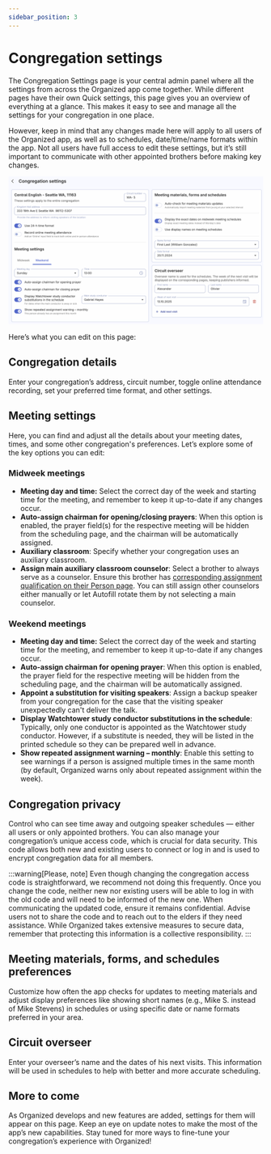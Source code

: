 ```yaml
---
sidebar_position: 3
---
```


# Congregation settings

The Congregation Settings page is your central admin panel where all the settings from across the Organized app come together. While different pages have their own Quick settings, this page gives you an overview of everything at a glance. This makes it easy to see and manage all the settings for your congregation in one place. 

However, keep in mind that any changes made here will apply to all users of the Organized app, as well as to schedules, date/time/name formats within the app. Not all users have full access to edit these settings, but it’s still important to communicate with other appointed brothers before making key changes.

![Organized app congregation settings](./img/congregation-settings-overview.png)

Here’s what you can edit on this page:

## Congregation details 

Enter your congregation’s address, circuit number, toggle online attendance recording, set your preferred time format, and other settings.

## Meeting settings

Here, you can find and adjust all the details about your meeting dates, times, and some other congregation's preferences. Let’s explore some of the key options you can edit:

### Midweek meetings 

- **Meeting day and time:** Select the correct day of the week and starting time for the meeting, and remember to keep it up-to-date if any changes occur.
- **Auto-assign chairman for opening/closing prayers**: When this option is enabled, the prayer field(s) for the respective meeting will be hidden from the scheduling page, and the chairman will be automatically assigned.
- **Auxiliary classroom**: Specify whether your congregation uses an auxiliary classroom.
- **Assign main auxiliary classroom counselor**: Select a brother to always serve as a counselor. Ensure this brother has [corresponding assignment qualification on their Person page](../persons/add-person#assignment-qualifications). You can still assign other counselors either manually or let Autofill rotate them by not selecting a main counselor.

### Weekend meetings

- **Meeting day and time:** Select the correct day of the week and starting time for the meeting, and remember to keep it up-to-date if any changes occur.
- **Auto-assign chairman for opening prayer**: When this option is enabled, the prayer field for the respective meeting will be hidden from the scheduling page, and the chairman will be automatically assigned.
- **Appoint a substitution for visiting speakers**: Assign a backup speaker from your congregation for the case that the visiting speaker unexpectedly can't deliver the talk.
- **Display Watchtower study conductor substitutions in the schedule**: Typically, only one conductor is appointed as the Watchtower study conductor. However, if a substitute is needed, they will be listed in the printed schedule so they can be prepared well in advance.
- **Show repeated assignment warning – monthly**: Enable this setting to see warnings if a person is assigned multiple times in the same month (by default, Organized warns only about repeated assignment within the week).

## Congregation privacy

Control who can see time away and outgoing speaker schedules — either all users or only appointed brothers. You can also manage your congregation’s unique access code, which is crucial for data security. This code allows both new and existing users to connect or log in and is used to encrypt congregation data for all members. 

:::warning[Please, note]
Even though changing the congregation access code is straightforward, we recommend not doing this frequently. Once you change the code, neither new nor existing users will be able to log in with the old code and will need to be informed of the new one. When communicating the updated code, ensure it remains confidential. Advise users not to share the code and to reach out to the elders if they need assistance. While Organized takes extensive measures to secure data, remember that protecting this information is a collective responsibility.
:::

## Meeting materials, forms, and schedules preferences

Customize how often the app checks for updates to meeting materials and adjust display preferences like showing short names (e.g., Mike S. instead of Mike Stevens) in schedules or using specific date or name formats preferred in your area.

## Circuit overseer

Enter your overseer’s name and the dates of his next visits. This information will be used in schedules to help with better and more accurate scheduling.

## More to come

As Organized develops and new features are added, settings for them will appear on this page. Keep an eye on update notes to make the most of the app’s new capabilities. Stay tuned for more ways to fine-tune your congregation’s experience with Organized!